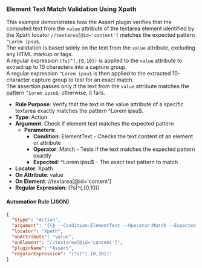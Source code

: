 ### Element Text Match Validation Using Xpath

This example demonstrates how the Assert plugin verifies that the computed text from the `value` attribute of the textarea element identified by the Xpath locator `//textarea[@id='content']` matches the expected pattern `^Lorem ipsu$`.  
The validation is based solely on the text from the `value` attribute, excluding any HTML markup or tags.  
A regular expression `(?s)^(.{0,10})` is applied to the `value` attribute to extract up to 10 characters into a capture group.  
A regular expression `^Lorem ipsu$` is then applied to the extracted 10-character capture group to test for an exact match.  
The assertion passes only if the text from the `value` attribute matches the pattern `^Lorem ipsu$`; otherwise, it fails.

- **Rule Purpose**: Verify that the text in the value attribute of a specific textarea exactly matches the pattern ^Lorem ipsu$.  
- **Type**: Action  
- **Argument**: Check if element text matches the expected pattern  
  - **Parameters**:  
    - **Condition**: ElementText - Checks the text content of an element or attribute  
    - **Operator**: Match - Tests if the text matches the expected pattern exactly  
    - **Expected**: ^Lorem ipsu$ - The exact text pattern to match  
- **Locator**: Xpath  
- **On Attribute**: value  
- **On Element**: //textarea[@id='content']  
- **Regular Expression**: (?s)^(.{0,10})

#### Automation Rule (JSON)

```json
{
  "$type": "Action",
  "argument": "{{$ --Condition:ElementText --Operator:Match --Expected:^Lorem ipsu$}}",
  "locator": "Xpath",
  "onAttribute": "value",
  "onElement": "//textarea[@id='content']",
  "pluginName": "Assert",
  "regularExpression": "(?s)^(.{0,10})"
}
```
